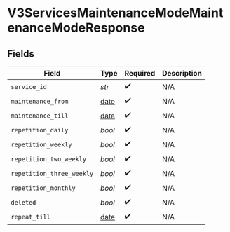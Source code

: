 # V3ServicesMaintenanceModeMaintenanceModeResponse


## Fields

| Field                                                                | Type                                                                 | Required                                                             | Description                                                          |
| -------------------------------------------------------------------- | -------------------------------------------------------------------- | -------------------------------------------------------------------- | -------------------------------------------------------------------- |
| `service_id`                                                         | *str*                                                                | :heavy_check_mark:                                                   | N/A                                                                  |
| `maintenance_from`                                                   | [date](https://docs.python.org/3/library/datetime.html#date-objects) | :heavy_check_mark:                                                   | N/A                                                                  |
| `maintenance_till`                                                   | [date](https://docs.python.org/3/library/datetime.html#date-objects) | :heavy_check_mark:                                                   | N/A                                                                  |
| `repetition_daily`                                                   | *bool*                                                               | :heavy_check_mark:                                                   | N/A                                                                  |
| `repetition_weekly`                                                  | *bool*                                                               | :heavy_check_mark:                                                   | N/A                                                                  |
| `repetition_two_weekly`                                              | *bool*                                                               | :heavy_check_mark:                                                   | N/A                                                                  |
| `repetition_three_weekly`                                            | *bool*                                                               | :heavy_check_mark:                                                   | N/A                                                                  |
| `repetition_monthly`                                                 | *bool*                                                               | :heavy_check_mark:                                                   | N/A                                                                  |
| `deleted`                                                            | *bool*                                                               | :heavy_check_mark:                                                   | N/A                                                                  |
| `repeat_till`                                                        | [date](https://docs.python.org/3/library/datetime.html#date-objects) | :heavy_check_mark:                                                   | N/A                                                                  |